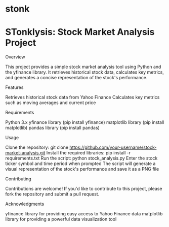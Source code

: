 # stonk

STonklysis: Stock Market Analysis Project
=====================================
Overview

This project provides a simple stock market analysis tool using Python and the yfinance library. It retrieves historical stock data, calculates key metrics, and generates a concise representation of the stock's performance.

Features

Retrieves historical stock data from Yahoo Finance
Calculates key metrics such as moving averages and current price

Requirements

Python 3.x
yfinance library (pip install yfinance)
matplotlib library (pip install matplotlib)
pandas library (pip install pandas)

Usage

Clone the repository: git clone https://github.com/your-username/stock-market-analysis.git
Install the required libraries: pip install -r requirements.txt
Run the script: python stock_analysis.py
Enter the stock ticker symbol and time period when prompted
The script will generate a visual representation of the stock's performance and save it as a PNG file

Contributing

Contributions are welcome! If you'd like to contribute to this project, please fork the repository and submit a pull request.

Acknowledgments

yfinance library for providing easy access to Yahoo Finance data
matplotlib library for providing a powerful data visualization tool
